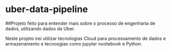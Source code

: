 # uber-data-pipeline
##Projeto feito para entender mais sobre o processo de engenharia de dados, utilizando dados da Uber.

Neste projeto irei utilizar tecnologias Cloud para processamento de dados e armazenamento e tecnoogias como jupyter nootebook e Python.
